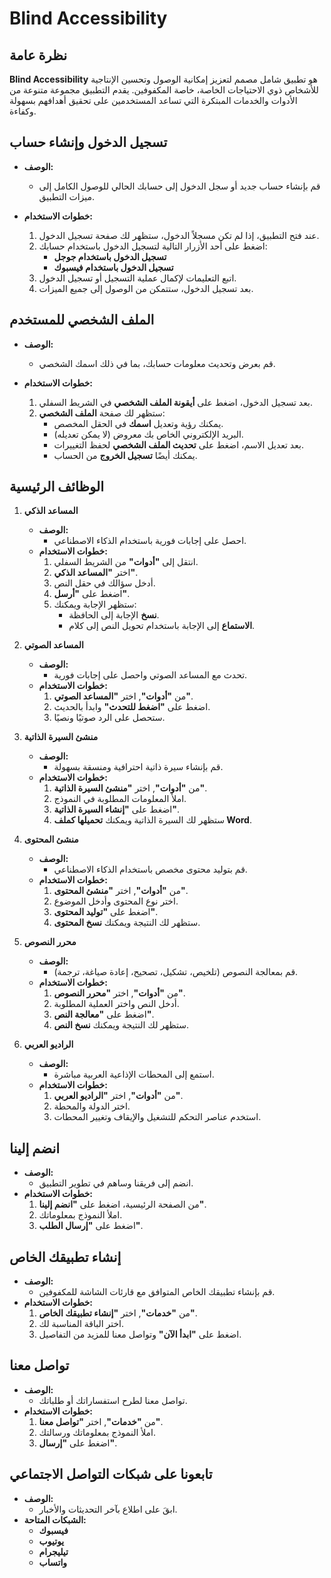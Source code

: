 # Blind Accessibility

## نظرة عامة

**Blind Accessibility** هو تطبيق شامل مصمم لتعزيز إمكانية الوصول وتحسين الإنتاجية للأشخاص ذوي الاحتياجات الخاصة، خاصة المكفوفين. يقدم التطبيق مجموعة متنوعة من الأدوات والخدمات المبتكرة التي تساعد المستخدمين على تحقيق أهدافهم بسهولة وكفاءة.

## تسجيل الدخول وإنشاء حساب

- **الوصف:**
  - قم بإنشاء حساب جديد أو سجل الدخول إلى حسابك الحالي للوصول الكامل إلى ميزات التطبيق.

- **خطوات الاستخدام:**
  1. عند فتح التطبيق، إذا لم تكن مسجلاً الدخول، ستظهر لك صفحة تسجيل الدخول.
  2. اضغط على أحد الأزرار التالية لتسجيل الدخول باستخدام حسابك:
     - **تسجيل الدخول باستخدام جوجل**
     - **تسجيل الدخول باستخدام فيسبوك**
  3. اتبع التعليمات لإكمال عملية التسجيل أو تسجيل الدخول.
  4. بعد تسجيل الدخول، ستتمكن من الوصول إلى جميع الميزات.

## الملف الشخصي للمستخدم

- **الوصف:**
  - قم بعرض وتحديث معلومات حسابك، بما في ذلك اسمك الشخصي.

- **خطوات الاستخدام:**
  1. بعد تسجيل الدخول، اضغط على **أيقونة الملف الشخصي** في الشريط السفلي.
  2. ستظهر لك صفحة **الملف الشخصي**:
     - يمكنك رؤية وتعديل **اسمك** في الحقل المخصص.
     - البريد الإلكتروني الخاص بك معروض (لا يمكن تعديله).
     - بعد تعديل الاسم، اضغط على **تحديث الملف الشخصي** لحفظ التغييرات.
     - يمكنك أيضًا **تسجيل الخروج** من الحساب.

## الوظائف الرئيسية

1. **المساعد الذكي**

   - **الوصف:**
     - احصل على إجابات فورية باستخدام الذكاء الاصطناعي.
   - **خطوات الاستخدام:**
     1. انتقل إلى **"أدوات"** من الشريط السفلي.
     2. اختر **"المساعد الذكي"**.
     3. أدخل سؤالك في حقل النص.
     4. اضغط على **"أرسل"**.
     5. ستظهر الإجابة ويمكنك:
        - **نسخ** الإجابة إلى الحافظة.
        - **الاستماع** إلى الإجابة باستخدام تحويل النص إلى كلام.

2. **المساعد الصوتي**

   - **الوصف:**
     - تحدث مع المساعد الصوتي واحصل على إجابات فورية.
   - **خطوات الاستخدام:**
     1. من **"أدوات"**, اختر **"المساعد الصوتي"**.
     2. اضغط على **"اضغط للتحدث"** وابدأ بالحديث.
     3. ستحصل على الرد صوتيًا ونصيًا.

3. **منشئ السيرة الذاتية**

   - **الوصف:**
     - قم بإنشاء سيرة ذاتية احترافية ومنسقة بسهولة.
   - **خطوات الاستخدام:**
     1. من **"أدوات"**, اختر **"منشئ السيرة الذاتية"**.
     2. املأ المعلومات المطلوبة في النموذج.
     3. اضغط على **"إنشاء السيرة الذاتية"**.
     4. ستظهر لك السيرة الذاتية ويمكنك **تحميلها كملف Word**.

4. **منشئ المحتوى**

   - **الوصف:**
     - قم بتوليد محتوى مخصص باستخدام الذكاء الاصطناعي.
   - **خطوات الاستخدام:**
     1. من **"أدوات"**, اختر **"منشئ المحتوى"**.
     2. اختر نوع المحتوى وأدخل الموضوع.
     3. اضغط على **"توليد المحتوى"**.
     4. ستظهر لك النتيجة ويمكنك **نسخ المحتوى**.

5. **محرر النصوص**

   - **الوصف:**
     - قم بمعالجة النصوص (تلخيص، تشكيل، تصحيح، إعادة صياغة، ترجمة).
   - **خطوات الاستخدام:**
     1. من **"أدوات"**, اختر **"محرر النصوص"**.
     2. أدخل النص واختر العملية المطلوبة.
     3. اضغط على **"معالجة النص"**.
     4. ستظهر لك النتيجة ويمكنك **نسخ النص**.

6. **الراديو العربي**

   - **الوصف:**
     - استمع إلى المحطات الإذاعية العربية مباشرة.
   - **خطوات الاستخدام:**
     1. من **"أدوات"**, اختر **"الراديو العربي"**.
     2. اختر الدولة والمحطة.
     3. استخدم عناصر التحكم للتشغيل والإيقاف وتغيير المحطات.

## انضم إلينا

- **الوصف:**
  - انضم إلى فريقنا وساهم في تطوير التطبيق.
- **خطوات الاستخدام:**
  1. من الصفحة الرئيسية، اضغط على **"انضم إلينا"**.
  2. املأ النموذج بمعلوماتك.
  3. اضغط على **"إرسال الطلب"**.

## إنشاء تطبيقك الخاص

- **الوصف:**
  - قم بإنشاء تطبيقك الخاص المتوافق مع قارئات الشاشة للمكفوفين.
- **خطوات الاستخدام:**
  1. من **"خدمات"**, اختر **"إنشاء تطبيقك الخاص"**.
  2. اختر الباقة المناسبة لك.
  3. اضغط على **"ابدأ الآن"** وتواصل معنا للمزيد من التفاصيل.

## تواصل معنا

- **الوصف:**
  - تواصل معنا لطرح استفساراتك أو طلباتك.
- **خطوات الاستخدام:**
  1. من **"خدمات"**, اختر **"تواصل معنا"**.
  2. املأ النموذج بمعلوماتك ورسالتك.
  3. اضغط على **"إرسال"**.

## تابعونا على شبكات التواصل الاجتماعي

- **الوصف:**
  - ابقَ على اطلاع بآخر التحديثات والأخبار.
- **الشبكات المتاحة:**
  - **فيسبوك**
  - **يوتيوب**
  - **تيليجرام**
  - **واتساب**
